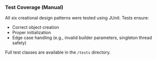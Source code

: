 ### Test Coverage (Manual)

All six creational design patterns were tested using JUnit. Tests ensure:
- Correct object creation
- Proper initialization
- Edge case handling (e.g., invalid builder parameters, singleton thread safety)

Full test classes are available in the `/tests` directory.
